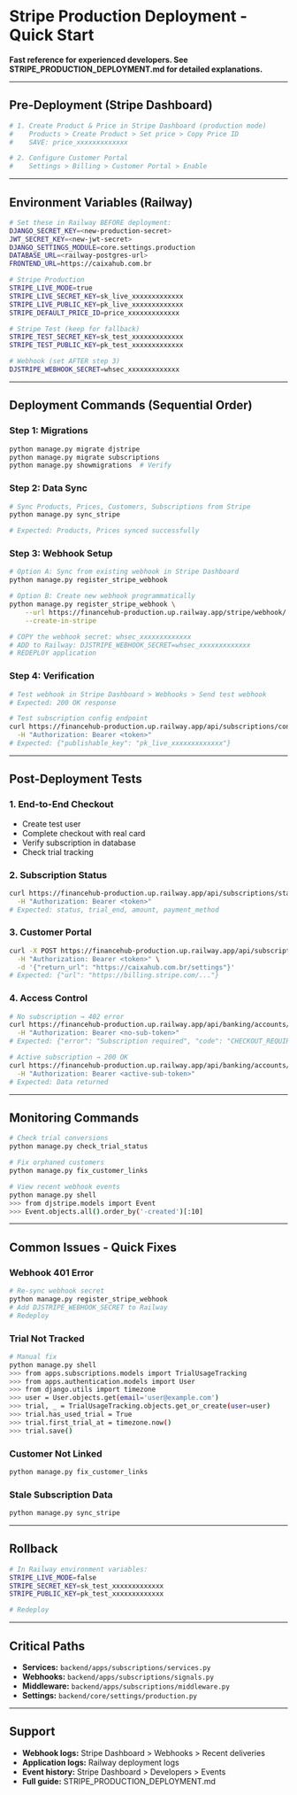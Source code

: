 # Stripe Production Deployment - Quick Start

**Fast reference for experienced developers. See STRIPE_PRODUCTION_DEPLOYMENT.md for detailed explanations.**

---

## Pre-Deployment (Stripe Dashboard)

```bash
# 1. Create Product & Price in Stripe Dashboard (production mode)
#    Products > Create Product > Set price > Copy Price ID
#    SAVE: price_xxxxxxxxxxxxx

# 2. Configure Customer Portal
#    Settings > Billing > Customer Portal > Enable
```

---

## Environment Variables (Railway)

```bash
# Set these in Railway BEFORE deployment:
DJANGO_SECRET_KEY=<new-production-secret>
JWT_SECRET_KEY=<new-jwt-secret>
DJANGO_SETTINGS_MODULE=core.settings.production
DATABASE_URL=<railway-postgres-url>
FRONTEND_URL=https://caixahub.com.br

# Stripe Production
STRIPE_LIVE_MODE=true
STRIPE_LIVE_SECRET_KEY=sk_live_xxxxxxxxxxxxx
STRIPE_LIVE_PUBLIC_KEY=pk_live_xxxxxxxxxxxxx
STRIPE_DEFAULT_PRICE_ID=price_xxxxxxxxxxxxx

# Stripe Test (keep for fallback)
STRIPE_TEST_SECRET_KEY=sk_test_xxxxxxxxxxxxx
STRIPE_TEST_PUBLIC_KEY=pk_test_xxxxxxxxxxxxx

# Webhook (set AFTER step 3)
DJSTRIPE_WEBHOOK_SECRET=whsec_xxxxxxxxxxxxx
```

---

## Deployment Commands (Sequential Order)

### Step 1: Migrations
```bash
python manage.py migrate djstripe
python manage.py migrate subscriptions
python manage.py showmigrations  # Verify
```

### Step 2: Data Sync
```bash
# Sync Products, Prices, Customers, Subscriptions from Stripe
python manage.py sync_stripe

# Expected: Products, Prices synced successfully
```

### Step 3: Webhook Setup
```bash
# Option A: Sync from existing webhook in Stripe Dashboard
python manage.py register_stripe_webhook

# Option B: Create new webhook programmatically
python manage.py register_stripe_webhook \
    --url https://financehub-production.up.railway.app/stripe/webhook/ \
    --create-in-stripe

# COPY the webhook secret: whsec_xxxxxxxxxxxxx
# ADD to Railway: DJSTRIPE_WEBHOOK_SECRET=whsec_xxxxxxxxxxxxx
# REDEPLOY application
```

### Step 4: Verification
```bash
# Test webhook in Stripe Dashboard > Webhooks > Send test webhook
# Expected: 200 OK response

# Test subscription config endpoint
curl https://financehub-production.up.railway.app/api/subscriptions/config/ \
  -H "Authorization: Bearer <token>"
# Expected: {"publishable_key": "pk_live_xxxxxxxxxxxxx"}
```

---

## Post-Deployment Tests

### 1. End-to-End Checkout
- Create test user
- Complete checkout with real card
- Verify subscription in database
- Check trial tracking

### 2. Subscription Status
```bash
curl https://financehub-production.up.railway.app/api/subscriptions/status/ \
  -H "Authorization: Bearer <token>"
# Expected: status, trial_end, amount, payment_method
```

### 3. Customer Portal
```bash
curl -X POST https://financehub-production.up.railway.app/api/subscriptions/portal/ \
  -H "Authorization: Bearer <token>" \
  -d '{"return_url": "https://caixahub.com.br/settings"}'
# Expected: {"url": "https://billing.stripe.com/..."}
```

### 4. Access Control
```bash
# No subscription → 402 error
curl https://financehub-production.up.railway.app/api/banking/accounts/ \
  -H "Authorization: Bearer <no-sub-token>"
# Expected: {"error": "Subscription required", "code": "CHECKOUT_REQUIRED"}

# Active subscription → 200 OK
curl https://financehub-production.up.railway.app/api/banking/accounts/ \
  -H "Authorization: Bearer <active-sub-token>"
# Expected: Data returned
```

---

## Monitoring Commands

```bash
# Check trial conversions
python manage.py check_trial_status

# Fix orphaned customers
python manage.py fix_customer_links

# View recent webhook events
python manage.py shell
>>> from djstripe.models import Event
>>> Event.objects.all().order_by('-created')[:10]
```

---

## Common Issues - Quick Fixes

### Webhook 401 Error
```bash
# Re-sync webhook secret
python manage.py register_stripe_webhook
# Add DJSTRIPE_WEBHOOK_SECRET to Railway
# Redeploy
```

### Trial Not Tracked
```bash
# Manual fix
python manage.py shell
>>> from apps.subscriptions.models import TrialUsageTracking
>>> from apps.authentication.models import User
>>> from django.utils import timezone
>>> user = User.objects.get(email='user@example.com')
>>> trial, _ = TrialUsageTracking.objects.get_or_create(user=user)
>>> trial.has_used_trial = True
>>> trial.first_trial_at = timezone.now()
>>> trial.save()
```

### Customer Not Linked
```bash
python manage.py fix_customer_links
```

### Stale Subscription Data
```bash
python manage.py sync_stripe
```

---

## Rollback

```bash
# In Railway environment variables:
STRIPE_LIVE_MODE=false
STRIPE_SECRET_KEY=sk_test_xxxxxxxxxxxxx
STRIPE_PUBLIC_KEY=pk_test_xxxxxxxxxxxxx

# Redeploy
```

---

## Critical Paths

- **Services:** `backend/apps/subscriptions/services.py`
- **Webhooks:** `backend/apps/subscriptions/signals.py`
- **Middleware:** `backend/apps/subscriptions/middleware.py`
- **Settings:** `backend/core/settings/production.py`

---

## Support

- **Webhook logs:** Stripe Dashboard > Webhooks > Recent deliveries
- **Application logs:** Railway deployment logs
- **Event history:** Stripe Dashboard > Developers > Events
- **Full guide:** STRIPE_PRODUCTION_DEPLOYMENT.md
